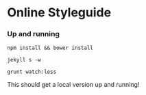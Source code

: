 # Online Styleguide

### Up and running

`npm install && bower install`

`jekyll s -w`

`grunt watch:less`

This should get a local version up and running!